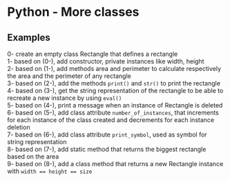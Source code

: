 <h1>Python - More classes</h1>
<h2>Examples</h2>
0- create an empty class Rectangle that defines a rectangle</br>
1- based on (0-), add constructor, private instances like width, height</br>
2- based on (1-), add methods area and perimeter to calculate respectively
the area and the perimeter of any rectangle</br>
3- based on (2-), add the methods <code>print()</code> and <code>str()</code> 
to print the rectangle</br>
4- based on (3-), get the string representation of the rectangle to be able to recreate a new instance by using <code>eval()</code></br>
5- based on (4-), print a message when an instance of Rectangle is deleted</br>
6- based on (5-), add class attribute <code>number_of_instances</code>, that increments for each instance of the class created and decrements for each instance deletion</br>
7- based on (6-), add class attribute <code>print_symbol</code>, used as symbol for string representation</br>
8- based on (7-), add static method that returns the biggest rectangle based on the area</br>
9- based on (8-), add a class method that returns a new Rectangle instance with <code>width == height == size</code></br>

